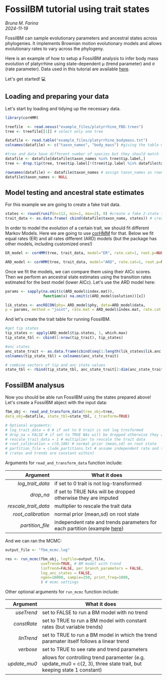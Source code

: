 # FossilBM tutorial using trait states
_Bruna M. Farina_  
_2024-11-19_

 FossilBM can sample evolutionary parameters and ancestral states across phylogenies. It implements Brownian motion evolutionary models and allows evolutionary rates to vary across the phylogeny.

 Here is an example of how to setup a FossilBM analysis to infer body mass evolution of platyrrhine using state-dependent μ (trend parameter) and σ (rate parameter). Data used in this tutorial are available [here](https://github.com/dsilvestro/fossilBM/tree/master/example_files).

 Let's get started! :computer: 

## Loading and preparing your data
Let's start by loading and tidying up the necessary data.

````R
library(corHMM)

treefile  <- read.nexus("example_files/platyrrhine_FBD.trees")
tree <- treefile[[1]] # select only one tree 

datafile <- read.table("example_files/platyrrhine_bodymass.txt")
colnames(datafile) <- c("taxon_names", "body_mass") #giving the table meaningful column names

#tree and data have different number of species but they should match
datafile <- datafile[datafile$taxon_names %in% tree$tip.label,]
tree <- drop.tip(tree, tree$tip.label[!(tree$tip.label %in% datafile$taxon_names)])

rownames(datafile) <- datafile$taxon_names # assign taxon_names as rownames
datafile$taxon_names <- NULL
````

## Model testing and ancestral state estimates

For this example we are going to create a fake trait data.

````R
states <- round(runif(n=112, min=1, max=2), 0) #create a fake 2-state trait as an example
trait_data <- as.data.frame( cbind(datafile$taxon_name, states)) # create fake trait dataframe with taxon names
````

In order to model the evolution of a certain trait, we should fit different Markov Models. Here we are going to use [corHMM](https://cran.r-project.org/web/packages/corHMM/index.html) for that. Below we fit equal rates (ER) and all rates different (ARD) models (but the package has other models, including customized ones!)

````R
ER_model <- corHMM(tree, trait_data, model="ER", rate.cat=1, root.p=NULL)

ARD_model <- corHMM(tree, trait_data, model="ARD", rate.cat=1, root.p=NULL)
````
Once we fit the models, we can compare them using their AICc scores. Then we perform an ancestral state estimates using the transition rates estimated for the best model (lower AICc). Let's use the ARD model here:

````R
params <- sapply(na.omit(c(ARD_model$index.mat)),
                 function(x) na.omit(c(ARD_model$solution))[x])

lik_states <- ancRECON(phy= ARD_model$phy, data=ARD_model$data,
p = params, method = "joint", rate.mat = ARD_model$index.mat, rate.cat = ARD_model$rate.cat, root.p = NULL)
````

And let's create the trait table for running FossilBM.
````R
#get tip states
tip_states <- apply(ARD_model$tip.states, 1, which.max)
tip_state_tbl <- cbind(1:nrow(tip_trait), tip_states)

#anc states
anc_state_trait <- as.data.frame(cbind(seq(1:length(lik_states$lik.anc.states)), lik_states$lik.anc.states))
colnames(tip_state_tbl) = colnames(anc_state_trait)

# combine vectors of tip and anc state values
state_tbl <- rbind(tip_state_tbl, anc_state_trait[2:dim(anc_state_trait)[1],])
````

## FossilBM analysus
Now you should be able run FossilBM using the states prepared above!  
Let's create a FossilBM abject with the input data:

````R
fbm_obj <- read_and_transform_data(tree_obj=tree, 
data_obj=datafile, state_tbl=state_tbl, z_tranform=TRUE)

# Optional arguments:
# log_trait_data = 0 # if set to 0 trait is not log trnsformed
# drop_na = FALSE # if set to TRUE NAs will be dropped otherwise they are inputed
# rescale_trait_data = 1 # multiplier to rescale the trait data
# root_calibration = c(0,100) # normal prior (mean,sd) on root state
# partition_file = clade_partitions.txt # assume independent rate and trends parameters for each partition 
# (rates and trends are constant within)
````
Arguments for ````read_and_transform_data```` function include:

|  Argument            |  What it does                                                                                                |
|---------------------:|-----------------------------------------------------------------------------------------------------------|
|_log_trait_data_      |if set to 0 trait is not log-transformed                                                                   |
|_drop_na_             |if set to TRUE NAs will be dropped otherwise they are imputed                                              |
|_rescale_trait_data_  |multiplier to rescale the trait data                                                                       |
|_root_calibration_    |normal prior (mean,sd) on root state                                                                       |
|_partition_file_      |independent rate and trends parameters for each partition (example [here](https://github.com/dsilvestro/fossilBM/tree/master/example_files))

And we can ran the MCMC:

````R
output_file <- "fbm_mcmc.log"

res <- run_mcmc(fbm_obj, logfile=output_file,
                useTrend=TRUE, # BM model with trend
                linTrend=FALSE, per_branch_parameters = FALSE,
                log_anc_states = FALSE,
                ngen=10000, sample=250, print_freq=1000, 
                ) # mcmc settings
````

Other optional arguments for ````run_mcmc```` function include:

|  Argument     |  What it does                                                                                                          |
|--------------:|--------------------------------------------------------------------------------------------------------------------|
|_useTrend_     |set to FALSE to run a BM model with no trend                                                                        |
|_constRate_    |set to TRUE to run a BM model with constant rates (but variable trends)                                             |
|_linTrend_     |set to TRUE to run a BM model in which the trend paramater itself follows a linear trend                            |
|_verbose_      |set to TRUE to see rate and trend parameters                                                                        |
|_update_mu0_   |allows for controlling trend paramenter (e.g. update_mu0 = c(2, 3), three state trait, but keeping state 1 constant)|
